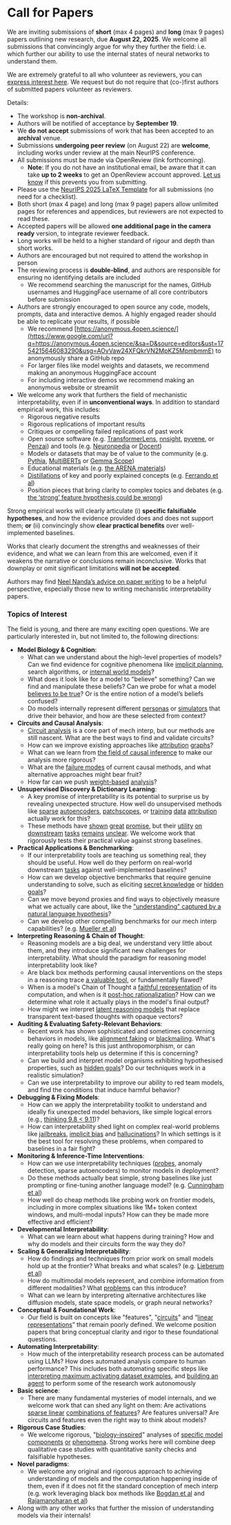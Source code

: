 # Call for Papers
We are inviting submissions of **short** (max 4 pages) and **long** (max 9 pages) papers outlining new research, due **August 22, 2025**. We welcome all submissions that convincingly argue for why they further the field: i.e. which further our ability to use the internal states of neural networks to understand them. 

We are extremely grateful to all who volunteer as reviewers, you can [express interest here](https://www.google.com/url?q=https://docs.google.com/forms/d/e/1FAIpQLSdiw1SJllzoTz_nqzDTzTOGb9DV3W_truQyh-WvYj_QGIi7Mg/viewform?usp%3Ddialog&sa=D&source=editors&ust=1754215646080481&usg=AOvVaw0Uv2lY5jDRtVPivIQfod7M). We request but do not require that (co-)first authors of submitted papers volunteer as reviewers. 

Details: 
* The workshop is **non-archival**.
* Authors will be notified of acceptance by **September 19**.
* We **do not accept** submissions of work that has been accepted to an **archival** venue.
* Submissions **undergoing peer review** (on August 22) are **welcome**, including works under review at the main NeurIPS conference.
* All submissions must be made via OpenReview (link forthcoming).
  * **Note**: If you do not have an institutional email, be aware that it can take **up to 2 weeks** to get an OpenReview account approved. [Let us know](mailto:neurips2025@mechinterpworkshop.com) if this prevents you from submitting.
* Please use the [NeurIPS 2025 LaTeX Template](https://www.google.com/url?q=https://media.neurips.cc/Conferences/NeurIPS2025/Styles.zip&sa=D&source=editors&ust=1754215646082087&usg=AOvVaw0j7LgVYIyyYAomJij8rQ2_) for all submissions (no need for a checklist).
* Both short (max 4 page) and long (max 9 page) papers allow unlimited pages for references and appendices, but reviewers are not expected to read these.
* Accepted papers will be allowed **one additional page in the camera ready** version, to integrate reviewer feedback.
* Long works will be held to a higher standard of rigour and depth than short works.
* Authors are encouraged but not required to attend the workshop in person
* The reviewing process is **double-blind**, and authors are responsible for ensuring no identifying details are included
  * We recommend searching the manuscript for the names, GitHub usernames and HuggingFace username of all core contributors before submission
* Authors are strongly encouraged to open source any code, models, prompts, data and interactive demos. A highly engaged reader should be able to replicate your results, if possible
  * We recommend [https://anonymous.4open.science/](https://www.google.com/url?q=https://anonymous.4open.science/&sa=D&source=editors&ust=1754215646083290&usg=AOvVaw24XFQkrVN2MpKZ5MpmbmmE) to anonymously share a GitHub repo
  * For larger files like model weights and datasets, we recommend making an anonymous HuggingFace account
  * For including interactive demos we recommend making an anonymous website or streamlit
* We welcome any work that furthers the field of mechanistic interpretability, even if in **unconventional ways**. In addition to standard empirical work, this includes:
  * Rigorous negative results
  * Rigorous replications of important results
  * Critiques or compelling failed replications of past work
  * Open source software (e.g. [TransformerLens](https://www.google.com/url?q=https://github.com/neelnanda-io/TransformerLens&sa=D&source=editors&ust=1754215646084089&usg=AOvVaw2KHPnhNXTfiLiz6EhIfCvS), [nnsight](https://www.google.com/url?q=https://github.com/ndif-team/nnsight&sa=D&source=editors&ust=1754215646084157&usg=AOvVaw1_55Lyb1aLgZro_cBtg-0r), [pyvene](https://www.google.com/url?q=https://github.com/stanfordnlp/pyvene/tree/main/pyvene/models/mlp&sa=D&source=editors&ust=1754215646084233&usg=AOvVaw3RcJtPmL7Su1USkCGAwcen), or [Penzai](https://www.google.com/url?q=https://github.com/google-deepmind/penzai&sa=D&source=editors&ust=1754215646084311&usg=AOvVaw1UBmxpHeV7iNsvkHkcqq8G)) and tools (e.g. [Neuronpedia](https://www.google.com/url?q=http://neuronpedia.org&sa=D&source=editors&ust=1754215646084385&usg=AOvVaw26VJsJaVbjn9EDj2a60fhs) or [Docent](https://www.google.com/url?q=https://transluce.org/introducing-docent&sa=D&source=editors&ust=1754215646084462&usg=AOvVaw2Spfriyac325neJ_Q0i8HP))
  * Models or datasets that may be of value to the community (e.g. [Pythia](https://www.google.com/url?q=https://arxiv.org/abs/2304.01373&sa=D&source=editors&ust=1754215646084608&usg=AOvVaw3NNEthd_DuzFvfW9MrXmm7), [MultiBERTs](https://www.google.com/url?q=https://arxiv.org/abs/2106.16163&sa=D&source=editors&ust=1754215646084671&usg=AOvVaw0phjnQmKh6zFZwSWK8on0S) or [Gemma Scope](https://www.google.com/url?q=https://arxiv.org/abs/2408.05147&sa=D&source=editors&ust=1754215646084735&usg=AOvVaw19q3jRnFMOhMLGRsVdOnZ1))
  * Educational materials (e.g. [the ARENA materials](https://www.google.com/url?q=https://arena3-chapter1-transformer-interp.streamlit.app/&sa=D&source=editors&ust=1754215646084879&usg=AOvVaw2Jp-0abheKEetCUYXivNaG))
  * [Distillations](https://www.google.com/url?q=https://distill.pub/2017/research-debt/&sa=D&source=editors&ust=1754215646084970&usg=AOvVaw3QqViiM3-zpT_psioXNbwq) of key and poorly explained concepts (e.g. [Ferrando et al](https://www.google.com/url?q=https://arxiv.org/abs/2405.00208&sa=D&source=editors&ust=1754215646085082&usg=AOvVaw209Rtywi4AFd3vYkGI7VcW))
  * Position pieces that bring clarity to complex topics and debates (e.g. [the ‘strong’ feature hypothesis could be wrong](https://www.google.com/url?q=https://www.alignmentforum.org/posts/tojtPCCRpKLSHBdpn/the-strong-feature-hypothesis-could-be-wrong&sa=D&source=editors&ust=1754215646085305&usg=AOvVaw02Uzf_n_dAyhXHWlGLT3Bs))

Strong empirical works will clearly articulate (i) **specific falsifiable hypotheses**, and how the evidence provided does and does not support them; **or** (ii) convincingly show **clear practical benefits** over well-implemented baselines. 

Works that clearly document the strengths and weaknesses of their evidence, and what we can learn from this are welcomed, even if it weakens the narrative or conclusions remain inconclusive. Works that downplay or omit significant limitations **will not be accepted**. 

Authors may find [Neel Nanda’s advice on paper writing](https://www.google.com/url?q=https://www.alignmentforum.org/posts/eJGptPbbFPZGLpjsp/highly-opinionated-advice-on-how-to-write-ml-papers&sa=D&source=editors&ust=1754215646086255&usg=AOvVaw2_dmxGgP86t0EZNVpY0FJc) to be a helpful perspective, especially those new to writing mechanistic interpretability papers. 
### Topics of Interest
The field is young, and there are many exciting open questions. We are particularly interested in, but not limited to, the following directions: 
* **Model Biology & Cognition**:
  * What can we understand about the high-level properties of models? Can we find evidence for cognitive phenomena like [implicit planning](https://www.google.com/url?q=https://transformer-circuits.pub/2025/attribution-graphs/biology.html%23dives-poems&sa=D&source=editors&ust=1754215646086907&usg=AOvVaw21lyv8DpC-zkCRAE_5ygpW), search algorithms, or [internal world models](https://www.google.com/url?q=https://arxiv.org/abs/2210.13382&sa=D&source=editors&ust=1754215646087022&usg=AOvVaw0YKsyvAcxaoDfB6W3uvGle)?
  * What does it look like for a model to "believe" something? Can we find and manipulate these beliefs? Can we probe for what a model [believes to be true](https://www.google.com/url?q=https://arxiv.org/abs/2310.06824&sa=D&source=editors&ust=1754215646087229&usg=AOvVaw3eMxBzsaQSj_DvB2P1cafj)? Or is the entire notion of a model’s beliefs confused?
  * Do models internally represent different [personas](https://www.google.com/url?q=https://arxiv.org/abs/2406.12094&sa=D&source=editors&ust=1754215646087447&usg=AOvVaw2BXmP3fcaeHjJd5itU134v) or [simulators](https://www.google.com/url?q=https://www.nature.com/articles/s41586-023-06647-8&sa=D&source=editors&ust=1754215646087541&usg=AOvVaw0TkxgLFRGwsZP1MVJDtbmD) that drive their behavior, and how are these selected from context?
* **Circuits and Causal Analysis**:
  * [Circuit analysis](https://www.google.com/url?q=https://distill.pub/2020/circuits/zoom-in/&sa=D&source=editors&ust=1754215646087798&usg=AOvVaw1qm-lXXZRPEGP6TtumRdvB) is a core part of mech interp, but our methods are still nascent. What are the best ways to find and validate circuits?
  * How can we improve existing approaches like [attribution](https://www.google.com/url?q=https://arxiv.org/abs/2406.11944&sa=D&source=editors&ust=1754215646088022&usg=AOvVaw1PCo9xeZF42y5fdFUjM5iP) [graphs](https://www.google.com/url?q=https://transformer-circuits.pub/2025/attribution-graphs/methods.html&sa=D&source=editors&ust=1754215646088101&usg=AOvVaw2nblZ3wuWFBcrdSAKhlK1s)?
  * What can we learn from [the field of causal inference](https://www.google.com/url?q=https://arxiv.org/abs/2407.04690&sa=D&source=editors&ust=1754215646088231&usg=AOvVaw2buogCYaTky-vpMHuWy5CX) to make our analysis more rigorous?
  * What are the [failure modes](https://www.google.com/url?q=https://arxiv.org/abs/2307.15771&sa=D&source=editors&ust=1754215646088364&usg=AOvVaw0wqO46R7qO0csDejG2KkMG) of current causal methods, and what alternative approaches might bear fruit?
  * How far can we push [weight-based](https://www.google.com/url?q=https://arxiv.org/abs/2301.05217&sa=D&source=editors&ust=1754215646088531&usg=AOvVaw1hlEAaf_JLbGEVhB7pkxpo) [analysis](https://www.google.com/url?q=https://arxiv.org/abs/2410.08417&sa=D&source=editors&ust=1754215646088594&usg=AOvVaw3uybtyuz7vbEzR77lLq9Ly)?
* **Unsupervised Discovery & Dictionary Learning**:
  * A key promise of interpretability is its potential to surprise us by revealing unexpected structure. How well do unsupervised methods like [sparse](https://www.google.com/url?q=https://arxiv.org/abs/2103.15949&sa=D&source=editors&ust=1754215646088924&usg=AOvVaw1jnHBAF8uRASCY2yRsdrS3) [autoencoders](https://www.google.com/url?q=https://transformer-circuits.pub/2023/monosemantic-features&sa=D&source=editors&ust=1754215646089007&usg=AOvVaw0z0-7TNRmb5KTmja6twvcD), [patch](https://www.google.com/url?q=https://arxiv.org/abs/2401.06102&sa=D&source=editors&ust=1754215646089077&usg=AOvVaw2jAAffeDstSpmOHPtHlUqq)[scopes](https://www.google.com/url?q=https://arxiv.org/abs/2403.10949v2&sa=D&source=editors&ust=1754215646089121&usg=AOvVaw1nKQDcjWVRYNQHYBO2N5xk), or [training](https://www.google.com/url?q=https://proceedings.mlr.press/v70/koh17a?ref%3Dhttps://githubhelp.com&sa=D&source=editors&ust=1754215646089203&usg=AOvVaw2bGRRFxllOYg223kBa8URt) [data](https://www.google.com/url?q=https://arxiv.org/abs/2308.03296&sa=D&source=editors&ust=1754215646089265&usg=AOvVaw0gvekk2tKL6L0Tudk_m3Ow) [attribution](https://www.google.com/url?q=https://arxiv.org/abs/2205.11482&sa=D&source=editors&ust=1754215646089326&usg=AOvVaw3FpW0AAdZQvo7Y8Z4gOF0x) actually work for this?
  * These methods have [shown](https://www.google.com/url?q=https://transformer-circuits.pub/2024/scaling-monosemanticity/index.html&sa=D&source=editors&ust=1754215646089513&usg=AOvVaw1z22zMXUPiFstyMg-uWx0_) [great](https://www.google.com/url?q=https://transformer-circuits.pub/2025/attribution-graphs/biology.html&sa=D&source=editors&ust=1754215646089608&usg=AOvVaw3ROdRW_iLF9ZFmhBU45x6P) [promise](https://www.google.com/url?q=https://arxiv.org/abs/2503.10965&sa=D&source=editors&ust=1754215646089669&usg=AOvVaw2AlKk-Ipky_UWHOgh-oxMa), but their [utility](https://www.google.com/url?q=https://arxiv.org/abs/2502.16681&sa=D&source=editors&ust=1754215646089745&usg=AOvVaw2P0E0hB9JhZdRA-TpmH1OG) [on](https://www.google.com/url?q=https://www.tilderesearch.com/blog/sieve&sa=D&source=editors&ust=1754215646089811&usg=AOvVaw38KC0UUlrSotXENbM7RMYg) [downstream](https://www.google.com/url?q=https://arxiv.org/abs/2501.17148&sa=D&source=editors&ust=1754215646089872&usg=AOvVaw18DTpvARpYLO6UWTwUvd6L) [tasks](https://www.google.com/url?q=https://transformer-circuits.pub/2024/features-as-classifiers/index.html&sa=D&source=editors&ust=1754215646089958&usg=AOvVaw2y2F8AyYUzrXFkcSxpjAD_) [remains](https://www.google.com/url?q=https://arxiv.org/abs/2502.04382&sa=D&source=editors&ust=1754215646090015&usg=AOvVaw3VZ09g-xenhJibaMsJFVbW) [unclear](https://www.google.com/url?q=https://www.alignmentforum.org/posts/4uXCAJNuPKtKBsi28/negative-results-for-saes-on-downstream-tasks&sa=D&source=editors&ust=1754215646090105&usg=AOvVaw2lx0JRH3vnBtNR6VeNKMZB). We welcome work that rigorously tests their practical value against strong baselines.
* **Practical Applications & Benchmarking**:
  * If our interpretability tools are teaching us something real, they should be useful. How well do they perform on real-world downstream [tasks](https://www.google.com/url?q=https://www.lesswrong.com/posts/wGRnzCFcowRCrpX4Y/downstream-applications-as-validation-of-interpretability&sa=D&source=editors&ust=1754215646090565&usg=AOvVaw11vCgAt8Nu3jktR0bCefqT) against well-implemented baselines?
  * How can we develop objective benchmarks that require genuine understanding to solve, such as eliciting [secret knowledge](https://www.google.com/url?q=https://arxiv.org/abs/2505.14352&sa=D&source=editors&ust=1754215646090868&usg=AOvVaw0K8g9tqyLgYPsvN9ASukEQ) or [hidden goals](https://www.google.com/url?q=https://arxiv.org/abs/2503.10965&sa=D&source=editors&ust=1754215646090979&usg=AOvVaw38fEnRHPb6DJ_zHjDXa4P5)?
  * Can we move beyond proxies and find ways to objectively measure what we actually care about, like the ["understanding" captured by a natural language hypothesis](https://www.google.com/url?q=https://arxiv.org/abs/2502.04382&sa=D&source=editors&ust=1754215646091263&usg=AOvVaw2ynp0yEctxzxW07tO_orvY)?
  * Can we develop other compelling benchmarks for our mech interp capabilities? (e.g. [Mueller et al](https://www.google.com/url?q=https://arxiv.org/abs/2504.13151&sa=D&source=editors&ust=1754215646091471&usg=AOvVaw1ZOXhfTDilocM2C-8oWS-u))
* **Interpreting Reasoning & Chain of Thought**:
  * Reasoning models are a big deal, we understand very little about them, and they introduce significant new challenges for interpretability. What should the paradigm for reasoning model interpretability look like?
  * Are black box methods performing causal interventions on the steps in a reasoning trace [a valuable tool](https://www.google.com/url?q=https://arxiv.org/abs/2506.19143&sa=D&source=editors&ust=1754215646092042&usg=AOvVaw22qLw6UjdtL4rNe-bmgoE0), or fundamentally flawed?
  * When is a model's Chain of Thought a [faithful representation](https://www.google.com/url?q=https://arxiv.org/abs/2305.04388&sa=D&source=editors&ust=1754215646092270&usg=AOvVaw3rs7dTl2KAIqFYo7whxar4) of its computation, and when is it [post-hoc rationalization](https://www.google.com/url?q=https://arxiv.org/abs/2503.08679&sa=D&source=editors&ust=1754215646092383&usg=AOvVaw1HAbbgWS20_QNuJdEqBw3y)? How can we determine what role it actually plays in the model's final output?
  * How might we interpret [latent reasoning models](https://www.google.com/url?q=https://arxiv.org/abs/2412.06769&sa=D&source=editors&ust=1754215646092566&usg=AOvVaw1mx7Bb2mlp5Iesl23kU6iG) that replace transparent text-based thoughts with opaque vectors?
* **Auditing & Evaluating Safety-Relevant Behaviors**:
  * Recent work has shown sophisticated and sometimes concerning behaviors in models, like [alignment faking](https://www.google.com/url?q=https://arxiv.org/abs/2412.14093&sa=D&source=editors&ust=1754215646092905&usg=AOvVaw1VYZix8ec19OLHJK5l8xO3) or [blackmailing](https://www.google.com/url?q=https://www.anthropic.com/research/agentic-misalignment&sa=D&source=editors&ust=1754215646092998&usg=AOvVaw0zm7bjhEAMVgx2nTd6ulww). What's really going on here? Is this just anthropomorphism, or can interpretability tools help us determine if this is concerning?
  * Can we build and interpret model organisms exhibiting hypothesised properties, such as [hidden goals](https://www.google.com/url?q=https://arxiv.org/abs/2503.10965&sa=D&source=editors&ust=1754215646093264&usg=AOvVaw3f5Br6guP7L0bTVe-IdLXt)? Do our techniques work in a realistic simulation?
  * Can we use interpretability to improve our ability to red team models, and find the conditions that induce harmful behavior?
* **Debugging & Fixing Models**:
  * How can we apply the interpretability toolkit to understand and ideally fix unexpected model behaviors, like simple logical errors (e.g., [thinking 9.8 < 9.11](https://www.google.com/url?q=https://transluce.org/observability-interface&sa=D&source=editors&ust=1754215646093938&usg=AOvVaw1iRPmhEpzAPFXuZnmRsClf))?
  * How can interpretability shed light on complex real-world problems like [jailbreaks](https://www.google.com/url?q=https://transformer-circuits.pub/2025/attribution-graphs/biology.html%23dives-jailbreak&sa=D&source=editors&ust=1754215646094282&usg=AOvVaw1XLg2bbxB6-AwFhA1pkZVj), [implicit bias](https://www.google.com/url?q=https://arxiv.org/abs/2506.10922&sa=D&source=editors&ust=1754215646094386&usg=AOvVaw3hM2DIUbdEQ2dCFOV93Gyc) and [hallucinations](https://www.google.com/url?q=https://arxiv.org/abs/2411.14257&sa=D&source=editors&ust=1754215646094481&usg=AOvVaw3AquIigF0v3qGc5OV1xSrQ)? In which settings is it the best tool for resolving these problems, when compared to baselines in a fair fight?
* **Monitoring & Inference-Time Interventions**:
  * How can we use interpretability techniques ([probes](https://www.google.com/url?q=https://arxiv.org/abs/2102.12452&sa=D&source=editors&ust=1754215646094840&usg=AOvVaw1wtZOsNRZEF8eayaE743Hx), anomaly detection, sparse autoencoders) to monitor models in deployment?
  * Do these methods actually beat simple, strong baselines like just prompting or fine-tuning another language model? (e.g. [Cunningham et al](https://www.google.com/url?q=https://alignment.anthropic.com/2025/cheap-monitors/&sa=D&source=editors&ust=1754215646095126&usg=AOvVaw1_aPxh74CMsB2v5Kx5tC4e))
  * How well do cheap methods like probing work on frontier models, including in more complex situations like 1M+ token context windows, and multi-modal inputs? How can they be made more effective and efficient?
* **Developmental Interpretability**:
  * What can we learn about what happens during training? How and why do models and their circuits form the way they do?
* **Scaling & Generalizing Interpretability**:
  * How do findings and techniques from prior work on small models hold up at the frontier? What breaks and what scales? (e.g. [Lieberum et al](https://www.google.com/url?q=https://arxiv.org/abs/2307.09458&sa=D&source=editors&ust=1754215646095895&usg=AOvVaw1QqTEaHWXTdDR1aQZ4XSgu))
  * How do multimodal models represent, and combine information from different modalities? What [problems](https://www.google.com/url?q=https://openreview.net/pdf?id%3DVUhRdZp8ke&sa=D&source=editors&ust=1754215646096122&usg=AOvVaw0QPsfm3PGhqUvJnXSbGBPj) can this introduce?
  * What can we learn by interpreting alternative architectures like diffusion models, state space models, or graph neural networks?
* **Conceptual & Foundational Work**:
  * Our field is built on concepts like "features", "[circuits](https://www.google.com/url?q=https://distill.pub/2020/circuits/zoom-in/&sa=D&source=editors&ust=1754215646096623&usg=AOvVaw1g2jyqFvePegdaBiCq9vZA)" and “[linear representations](https://www.google.com/url?q=https://transformer-circuits.pub/2024/july-update/index.html%23linear-representations&sa=D&source=editors&ust=1754215646096743&usg=AOvVaw3wl5POGDGUh87Y8DkSVDPB)” that remain poorly defined. We welcome position papers that bring conceptual clarity and rigor to these foundational questions.
* **Automating Interpretability**:
  * How much of the interpretability research process can be automated using LLMs? How does automated analysis compare to human performance? This includes both automating specific steps like [interpreting maximum activating dataset examples](https://www.google.com/url?q=https://openaipublic.blob.core.windows.net/neuron-explainer/paper/index.html&sa=D&source=editors&ust=1754215646097340&usg=AOvVaw2k6n6hRhlpBI41vc_2D-HP), and [building an agent](https://www.google.com/url?q=https://arxiv.org/abs/2404.14394&sa=D&source=editors&ust=1754215646097436&usg=AOvVaw3VIQKpL05hf4q4jZEak2y6) to perform some of the research work autonomously
* **Basic science**:
  * There are many fundamental mysteries of model internals, and we welcome work that can shed any light on them: Are activations [sparse linear](https://www.google.com/url?q=https://arxiv.org/abs/1601.03764&sa=D&source=editors&ust=1754215646097782&usg=AOvVaw33tOVLiqY6xCvruSOKybV1) [combinations of features](https://www.google.com/url?q=https://transformer-circuits.pub/2022/toy_model/index.html&sa=D&source=editors&ust=1754215646097879&usg=AOvVaw2LGQNq4lpOtvyHg6WmXFoQ)? Are features universal? Are circuits and features even the right way to think about models?
* **Rigorous Case Studies**:
  * We welcome rigorous, "[biology-inspired](https://www.google.com/url?q=https://distill.pub/2020/circuits/curve-circuits/&sa=D&source=editors&ust=1754215646098197&usg=AOvVaw1FYfjxOGMPg0KduGy4fQvE)" analyses of [specific model](https://www.google.com/url?q=https://arxiv.org/abs/2310.04625&sa=D&source=editors&ust=1754215646098336&usg=AOvVaw3Hb4WAn26-OT4SQKW8WavK) [components](https://www.google.com/url?q=https://transformer-circuits.pub/2024/scaling-monosemanticity/index.html&sa=D&source=editors&ust=1754215646098478&usg=AOvVaw24QfJO3EXpOzjcInTkwVCZ) [or](https://www.google.com/url?q=https://arxiv.org/abs/2305.01610&sa=D&source=editors&ust=1754215646098540&usg=AOvVaw3da0LMcnoeOCn1QSLF9aIy) [phenomena](https://www.google.com/url?q=https://arxiv.org/abs/2306.09346&sa=D&source=editors&ust=1754215646098606&usg=AOvVaw1f7j4_-MRUiXJsT-Jzxtcn). Strong works here will combine deep qualitative case studies with quantitative sanity checks and falsifiable hypotheses.
* **Novel paradigms**:
  * We welcome any original and rigorous approach to achieving understanding of models and the computation happening inside of them, even if it does not fit the standard conception of mech interp (e.g. work leveraging black box methods like [Bogdan et al](https://www.google.com/url?q=https://arxiv.org/abs/2506.19143&sa=D&source=editors&ust=1754215646099205&usg=AOvVaw15fgvIgep7KN5Vq9jwSdbm) and [Rajamanoharan et al](https://www.google.com/url?q=https://www.alignmentforum.org/posts/wnzkjSmrgWZaBa2aC/self-preservation-or-instruction-ambiguity-examining-the&sa=D&source=editors&ust=1754215646099415&usg=AOvVaw04ThreMI7MLwBCy7Cksrvs))
* Along with any other works that further the mission of understanding models via their internals!